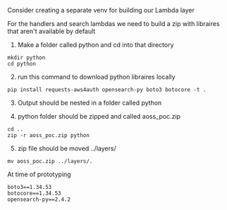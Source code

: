 Consider creating a separate venv for building our Lambda layer

For the handlers and search lambdas we need to build a zip with libraires
that aren't available by default

1) Make a folder called python and cd into that directory

```
mkdir python
cd python
```

2) run this command to download python libraires locally

`pip install requests-aws4auth opensearch-py boto3 botocore -t .`

3) Output should be nested in a folder called python

4) python folder should be zipped and called aoss_poc.zip
```
cd ..
zip -r aoss_poc.zip python
```
5) zip file should be moved ../layers/

 `mv aoss_poc.zip ../layers/.`

At time of prototyping
```
boto3==1.34.53
botocore==1.34.53
opensearch-py==2.4.2
```